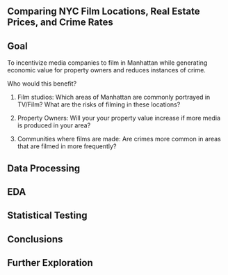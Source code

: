 Comparing NYC Film Locations, Real Estate Prices, and Crime Rates
-

Goal
-
To incentivize media companies to film in Manhattan while generating economic value for property owners and reduces instances of crime.

Who would this benefit?
1) Film studios: Which areas of Manhattan are commonly portrayed in TV/Film? What are the risks of filming in these locations?

2) Property Owners: Will your your property value increase if more media is produced in your area?

3) Communities where films are made: Are crimes more common in areas that are filmed in more frequently?

Data Processing
-

EDA
-

Statistical Testing
-

Conclusions
-

Further Exploration
-
